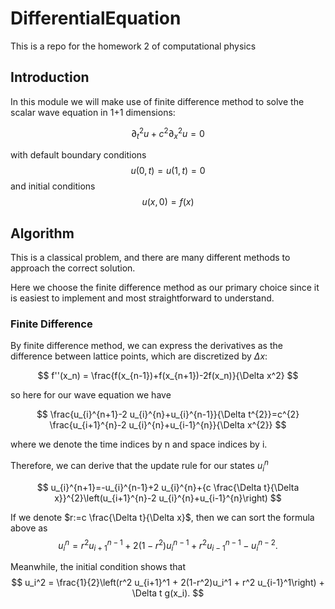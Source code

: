 # DifferentialEquation
This is a repo for the homework 2 of computational physics

## Introduction
In this module we will make use of finite difference method to solve the scalar wave equation in 1+1 dimensions:

$$ \partial_t^2 u + c^2 \partial_x^2 u = 0$$

with default boundary conditions
$$ u(0, t) = u(1, t) = 0 $$
and initial conditions 
$$ u(x, 0) = f(x) $$

## Algorithm

This is a classical problem, and there are many different methods to approach the correct solution.

Here we choose the finite difference method as our primary choice since it is easiest to implement and most straightforward to understand.


### Finite Difference

By finite difference method, we can express the derivatives as the difference between lattice points, which are discretized by $\Delta x$:

$$ f''(x_n) = \frac{f(x_{n-1})+f(x_{n+1})-2f(x_n)}{\Delta x^2} $$

so here for our wave equation we have

$$ \frac{u_{i}^{n+1}-2 u_{i}^{n}+u_{i}^{n-1}}{\Delta t^{2}}=c^{2} \frac{u_{i+1}^{n}-2 u_{i}^{n}+u_{i-1}^{n}}{\Delta x^{2}} $$

where we denote the time indices by n and space indices by i.

Therefore, we can derive that the update rule for our states $u_i^n$

$$ u_{i}^{n+1}=-u_{i}^{n-1}+2 u_{i}^{n}+{c \frac{\Delta t}{\Delta x}}^{2}\left(u_{i+1}^{n}-2 u_{i}^{n}+u_{i-1}^{n}\right) $$

If we denote $r:=c \frac{\Delta t}{\Delta x}$, then we can sort the formula above as 
$$ u_{i}^{n}={r}^{2}u_{i+1}^{n-1}+2(1-r^2) u_{i}^{n-1}+{r}^{2} u_{i-1}^{n-1} -u_{i}^{n-2}. $$

Meanwhile, the initial condition shows that
$$
u_i^2 = \frac{1}{2}\left(r^2 u_{i+1}^1 + 2(1-r^2)u_i^1 + r^2 u_{i-1}^1\right) + \Delta t g(x_i).
$$

